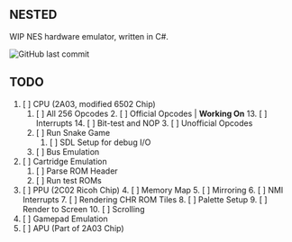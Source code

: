 ## NESTED

WIP NES hardware emulator, written in C#.

![GitHub last commit](https://img.shields.io/github/last-commit/o645/nested)

## TODO

1. [ ] CPU (2A03, modified 6502 Chip)
    1. [ ] All 256 Opcodes
        2. [ ] Official Opcodes | **Working On**
            13. [ ] Interrupts
            14. [ ] Bit-test and NOP
        3. [ ] Unofficial Opcodes
    2. [ ] Run Snake Game
        1. [ ] SDL Setup for debug I/O
    3. [ ] Bus Emulation
2. [ ] Cartridge Emulation
    1. [ ] Parse ROM Header
    2. [ ] Run test ROMs
3. [ ] PPU (2C02 Ricoh Chip)
    4. [ ] Memory Map
    5. [ ] Mirroring
    6. [ ] NMI Interrupts
    7. [ ] Rendering CHR ROM Tiles
    8. [ ] Palette Setup
    9. [ ] Render to Screen
    10. [ ] Scrolling
5. [ ] Gamepad Emulation
4. [ ] APU (Part of 2A03 Chip)

